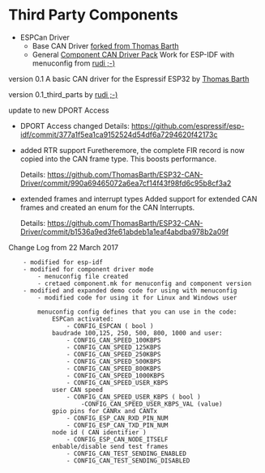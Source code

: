 # Third Party Components

- ESPCan Driver 
  - Base CAN Driver [forked from Thomas Barth](https://github.com/ThomasBarth/ESP32-CAN-Driver)
  - General [Component CAN Driver Pack](https://github.com/ESP32DE/ESP32-CAN-Driver/tree/Component_CAN_Driver_Pack) Work for ESP-IDF with menuconfig from [rudi ;-)](http://esp32.de)

 version 0.1
 A basic CAN driver for the Espressif ESP32 by [Thomas Barth](http://barth-dev.de)
 
version 0.1_third_parts by [rudi ;-)](http://esp32.de)

update to new DPORT Access

 - DPORT Access changed
    Details:
    https://github.com/espressif/esp-idf/commit/377a1f5ea1ca9152524d54df6a7294620f42173c

 - added RTR support
    Furetheremore, the complete FIR record is now copied into the 
    CAN frame type. This boosts performance.
    
    Details: 
    https://github.com/ThomasBarth/ESP32-CAN-Driver/commit/990a69465072a6ea7cf14f43f98fd6c95b8cf3a2

 - extended frames and interrupt types
    Added support for extended CAN frames and created an enum 
    for the CAN Interrupts.
    
    Details: 
    https://github.com/ThomasBarth/ESP32-CAN-Driver/commit/b1536a9ed3fe61abdeb1a1eaf4abdba978b2a09f


Change Log from 22 March 2017
 
   		- modified for esp-idf
   		- modified for component driver mode
 			- menuconfig file created
  			- cretaed component.mk for menuconfig and component version 
   		- modified and expanded demo code for using with menuconfig
 			- modified code for using it for Linux and Windows user
 
 			menuconfig config defines that you can use in the code:
 				ESPCan activated:
 					- CONFIG_ESPCAN ( bool ) 
  				baudrade 100,125, 250, 500, 800, 1000 and user: 
 					- CONFIG_CAN_SPEED_100KBPS 
 					- CONFIG_CAN_SPEED_125KBPS
 					- CONFIG_CAN_SPEED_250KBPS
 					- CONFIG_CAN_SPEED_500KBPS
 					- CONFIG_CAN_SPEED_800KBPS
 					- CONFIG_CAN_SPEED_1000KBPS
 					- CONFIG_CAN_SPEED_USER_KBPS
 				user CAN speed
 					- CONFIG_CAN_SPEED_USER_KBPS ( bool )
 						-CONFIG_CAN_SPEED_USER_KBPS_VAL (value)
 				gpio pins for CANRx and CANTx
 					- CONFIG_ESP_CAN_RXD_PIN_NUM
 					- CONFIG_ESP_CAN_TXD_PIN_NUM 
 				node id ( CAN identifier )
 					- CONFIG_ESP_CAN_NODE_ITSELF
 				enbable/disable send test frames
 					- CONFIG_CAN_TEST_SENDING_ENABLED
 					- CONFIG_CAN_TEST_SENDING_DISABLED 


    
